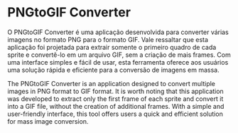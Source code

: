 # PNGtoGIF Converter
O PNGtoGIF Converter é uma aplicação desenvolvida para converter várias imagens no formato PNG para o formato GIF. Vale ressaltar que esta aplicação foi projetada para extrair somente o primeiro quadro de cada sprite e convertê-lo em um arquivo GIF, sem a criação de mais frames. Com uma interface simples e fácil de usar, esta ferramenta oferece aos usuários uma solução rápida e eficiente para a conversão de imagens em massa.

The PNGtoGIF Converter is an application designed to convert multiple images in PNG format to GIF format. It is worth noting that this application was developed to extract only the first frame of each sprite and convert it into a GIF file, without the creation of additional frames. With a simple and user-friendly interface, this tool offers users a quick and efficient solution for mass image conversion.


